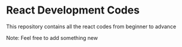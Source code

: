 # React Development Codes

This repository contains all the react codes from beginner to advance

Note: Feel free to add something new
